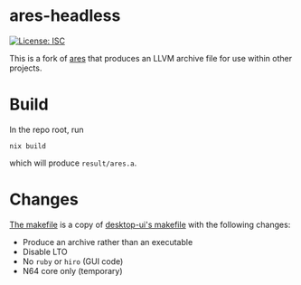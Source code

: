 # ares-headless

[![License: ISC](https://img.shields.io/badge/License-ISC-blue.svg)](../LICENSE)

This is a fork of [ares](https://github.com/ares-emulator/ares) that produces an LLVM archive file for use within other projects.

# Build

In the repo root, run

```
nix build
```

which will produce `result/ares.a`.

# Changes

[The makefile](GNUMakefile) is a copy of [desktop-ui's makefile](../desktop-ui/GNUmakefile) with the following changes:

- Produce an archive rather than an executable
- Disable LTO
- No `ruby` or `hiro` (GUI code)
- N64 core only (temporary)
